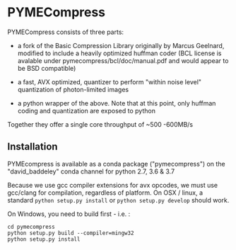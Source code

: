 # PYMECompress

PYMECompress consists of three parts: 

- a fork of the Basic Compression Library originally by Marcus Geelnard, 
modified to include a heavily optimized huffman coder (BCL license is avalable under pymecompress/bcl/doc/manual.pdf and would appear to be BSD compatible)

- a fast, AVX optimized, quantizer to perform "within noise level" quantization of photon-limited images

- a python wrapper of the above. Note that at this point, only huffman coding and quantization are exposed to python

Together they offer a single core throughput of ~500 -600MB/s


## Installation

PYMEcompress is available as a conda package ("pymecompress") on the "david_baddeley" conda channel for python 2.7, 3.6 & 3.7
    
Because we use gcc compiler extensions for avx opcodes, we must use gcc/clang for compilation, regardless of platform.
On OSX / linux, a standard `python setup.py install` or `python setup.py develop` should work.

On Windows, you need to build first - i.e. :

    cd pymecompress
    python setup.py build --compiler=mingw32
    python setup.py install

